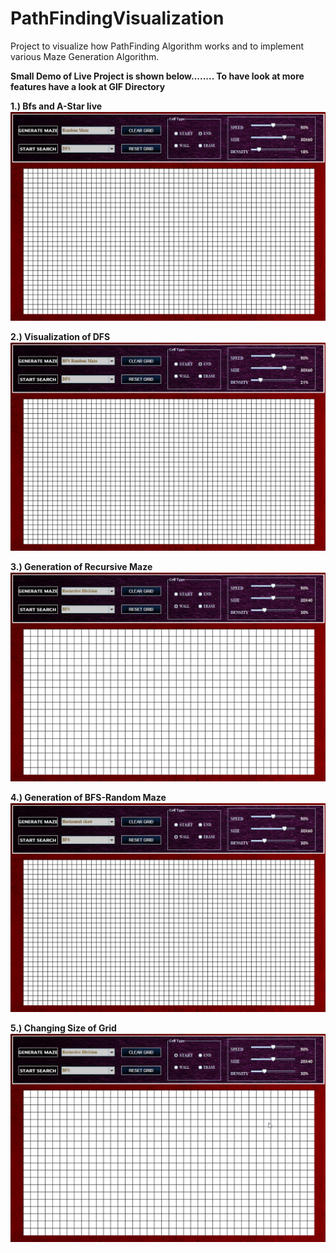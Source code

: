 # PathFindingVisualization
Project to visualize how PathFinding Algorithm works and to implement various Maze Generation Algorithm.

**Small Demo of Live Project is shown below........ To have look at more features have a look at GIF Directory**

**1.) Bfs and A-Star live**
![](GIF/bfsAndAstar.gif)

**2.) Visualization of DFS**
![](GIF/dfs.gif)

**3.) Generation of Recursive Maze**
![](GIF/recursiveMaze.gif)

**4.) Generation of BFS-Random Maze**
![](GIF/bfsRandomMaze.gif)

**5.) Changing Size of Grid**
![](GIF/changingSize.gif)









